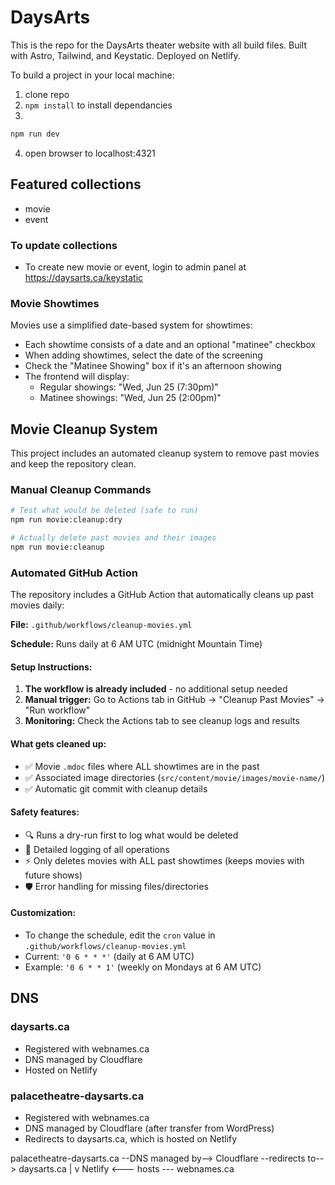 # DaysArts

This is the repo for the DaysArts theater website with all build files. Built with Astro, Tailwind, and Keystatic. Deployed on Netlify.


To build a project in your local machine:
1. clone repo
2. `npm install` to install dependancies
3.
```sh
npm run dev
```
4. open browser to localhost:4321


## Featured collections
- movie
- event

### To update collections
- To create new movie or event, login to admin panel at https://daysarts.ca/keystatic

### Movie Showtimes

Movies use a simplified date-based system for showtimes:
- Each showtime consists of a date and an optional "matinee" checkbox
- When adding showtimes, select the date of the screening
- Check the "Matinee Showing" box if it's an afternoon showing
- The frontend will display:
  - Regular showings: "Wed, Jun 25 (7:30pm)"
  - Matinee showings: "Wed, Jun 25 (2:00pm)"

## Movie Cleanup System

This project includes an automated cleanup system to remove past movies and keep the repository clean.

### Manual Cleanup Commands

```bash
# Test what would be deleted (safe to run)
npm run movie:cleanup:dry

# Actually delete past movies and their images
npm run movie:cleanup
```

### Automated GitHub Action

The repository includes a GitHub Action that automatically cleans up past movies daily:

**File:** `.github/workflows/cleanup-movies.yml`

**Schedule:** Runs daily at 6 AM UTC (midnight Mountain Time)

#### Setup Instructions:

1. **The workflow is already included** - no additional setup needed
2. **Manual trigger:** Go to Actions tab in GitHub → "Cleanup Past Movies" → "Run workflow"
3. **Monitoring:** Check the Actions tab to see cleanup logs and results

#### What gets cleaned up:
- ✅ Movie `.mdoc` files where ALL showtimes are in the past
- ✅ Associated image directories (`src/content/movie/images/movie-name/`)
- ✅ Automatic git commit with cleanup details

#### Safety features:
- 🔍 Runs a dry-run first to log what would be deleted
- 📝 Detailed logging of all operations
- ⚡ Only deletes movies with ALL past showtimes (keeps movies with future shows)
- 🛡️ Error handling for missing files/directories

#### Customization:
- To change the schedule, edit the `cron` value in `.github/workflows/cleanup-movies.yml`
- Current: `'0 6 * * *'` (daily at 6 AM UTC)
- Example: `'0 6 * * 1'` (weekly on Mondays at 6 AM UTC)


## DNS
### daysarts.ca
- Registered with webnames.ca
- DNS managed by Cloudflare
- Hosted on Netlify

### palacetheatre-daysarts.ca
- Registered with webnames.ca
- DNS managed by Cloudflare (after transfer from WordPress)
- Redirects to daysarts.ca, which is hosted on Netlify

palacetheatre-daysarts.ca --DNS managed by--> Cloudflare --redirects to--> daysarts.ca
                                                                       |
                                                                       v
                                                          Netlify <--- hosts --- webnames.ca
